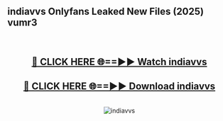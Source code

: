 <h2>indiavvs Onlyfans Leaked New Files (2025) vumr3</h2>
<br>
<div align="center">
<h2><a href="https://mediafiles.top/indiavvs&ref=git" rel="nofollow">🔴 CLICK HERE 🌐==►► Watch indiavvs</a></h2>
<h2><a href="https://mediafiles.top/indiavvs&ref=git" rel="nofollow">🔴 CLICK HERE 🌐==►► Download indiavvs</a></h2>
<br>
<a href="https://mediafiles.top/indiavvs&ref=git" rel="nofollow" data-target="animated-image.originalLink"><img src="https://i.ibb.co.com/xMMVF88/686577567.gif" alt="indiavvs" style="max-width: 100%; display: inline-block;" data-target="animated-image.originalImage"></a>
</div>
<br>
<br>